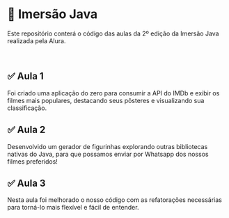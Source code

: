 # 🤿 Imersão Java
Este repositório conterá o código das aulas da 2º edição da Imersão Java realizada pela Alura.

<br>

## ✅ Aula 1
Foi criado uma aplicação do zero para consumir a API do IMDb e exibir os filmes mais populares, destacando seus pôsteres e visualizando sua classificação.

## ✅ Aula 2
Desenvolvido um gerador de figurinhas explorando outras bibliotecas nativas do Java, para que possamos enviar por Whatsapp dos nossos filmes preferidos!

## ✅ Aula 3
Nesta aula foi melhorado o nosso código com as refatorações necessárias para torná-lo mais flexível e fácil de entender.
